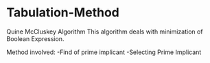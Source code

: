 # Tabulation-Method
Quine McCluskey Algorithm
This algorithm deals with minimization of Boolean Expression.

Method involved:
-Find of prime implicant
-Selecting Prime Implicant
